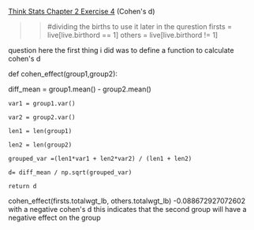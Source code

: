 [Think Stats Chapter 2 Exercise 4](http://greenteapress.com/thinkstats2/html/thinkstats2003.html#toc24) (Cohen's d)

>> #dividing the births to use it later in the qurestion 
firsts = live[live.birthord == 1]
others = live[live.birthord != 1]



question here the first thing i did was to define a function to calculate cohen's d  


def cohen_effect(group1,group2):
   
   diff_mean = group1.mean() - group2.mean()
   
    var1 = group1.var()
    
    var2 = group2.var()
    
    len1 = len(group1)
    
    len2 = len(group2)
    
    grouped_var =(len1*var1 + len2*var2) / (len1 + len2)
    
    d= diff_mean / np.sqrt(grouped_var)
    
    return d 


cohen_effect(firsts.totalwgt_lb, others.totalwgt_lb)
-0.088672927072602
with a negative cohen's d this indicates that the second group will have a negative effect on the group 
